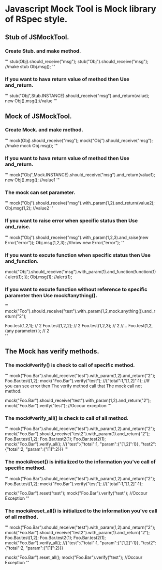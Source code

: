 
# Javascript Mock Tool is Mock library of RSpec style.

## Stub of JSMockTool.
### Create Stub. and make method.
"'
    stub(Obj).should_receive("msg");
    stub("Obj").should_receive("msg");
    //make stub
	Obj.msg();
'"

### If you want to hava return value of method then Use and_return.
"'
stub("Obj",Stub.INSTANCE).should_receive("msg").and_return(value);
new Obj().msg();//value
'"

## Mock of JSMockTool.

### Create Mock. and make method.
"'
mock(Obj).should_receive("msg");
mock("Obj").should_receive("msg");
//make mock
Obj.msg();
'"

### If you want to hava return value of method then Use and_return.
"'
mock("Obj",Mock.INSTANCE).should_receive("msg").and_return(value1);
new Obj().msg(); //value1
'"

### The mock can set parameter.
"'
mock("Obj").should_receive("msg").with_param(1,2).and_return(value2);
Obj.msg(1,2); //value2
'"

### If you want to raise error when specific status then Use and_raise.
"'
mock("Obj").should_receive("msg").with_param(1,2,3).and_raise(new Error("error"));
Obj.msg(1,2,3); //throw new Error("error");
'"

### If you want to excute function when specific status then Use and_function.
mock("Obj").should_receive("msg").with_param(1).and_function(function(1){
        alert(1);
});
Obj.msg(1); //alert(1);

### If you want to excute function without reference to specific parameter then Use mock#anything().
"'
mock("Foo").should_receive("test").with_param(1,2,mock.anything()).and_return("2");

Foo.test(1,2,1); // 2
Foo.test(1,2,2); // 2
Foo.test(1,2,3); // 2
//...
Foo.test(1,2, (any parameter) ); // 2   
'"

## The Mock has verify methods.

<!-- mock object(verify, verify_all, reset, reset_all) the methods added. -->
### The mock#verify() is check to call of specific method.
"'
mock("Foo.Bar").should_receive("test").with_param(1,2).and_return("2");
Foo.Bar.test(1,2);
mock("Foo.Bar").verify("test"); //{"total":1,"[1,2]":1};
//If you can see error then The verify method call that The mock call not method.

mock("Foo.Bar").should_receive("test").with_param(1,2).and_return("2");
mock("Foo.Bar").verify("test");
//Occour exception
'"

### The mock#verify_all() is check to call of all method.
"'
mock("Foo.Bar").should_receive("test").with_param(1,2).and_return("2");
mock("Foo.Bar").should_receive("test2").with_param(1).and_return("2");
Foo.Bar.test(1,2);
Foo.Bar.test2(1);
Foo.Bar.test2(1);
mock("Foo.Bar").verify_all();
//{"test":{"total":1, "param":{"[1,2]":1}}, "test2":{"total":2, "param":{"[1]":2}}}
'"

### The mock#reset() is initialized to the information you've call of specific method.
"'
mock("Foo.Bar").should_receive("test").with_param(1,2).and_return("2");
Foo.Bar.test(1,2);
mock("Foo.Bar").verify("test"); //{"total":1,"[1,2]":1};

mock("Foo.Bar").reset("test");
mock("Foo.Bar").verify("test"); //Occour Exception
'"

### The mock#reset_all() is initialized to the information you've call of all method.
"'
mock("Foo.Bar").should_receive("test").with_param(1,2).and_return("2");
mock("Foo.Bar").should_receive("test2").with_param(1).and_return("2");
Foo.Bar.test(1,2);
Foo.Bar.test2(1);
Foo.Bar.test2(1);
mock("Foo.Bar").verify_all();
//{"test":{"total":1, "param":{"[1,2]":1}}, "test2":{"total":2, "param":{"[1]":2}}}

mock("Foo.Bar").reset_all();
mock("Foo.Bar").verify("test"); //Occour Exception
'"
